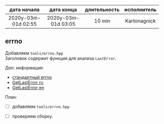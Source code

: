 
|     дата начала     |     дата конца      | длительность  | исполнитель  |
|:-------------------:|:-------------------:|:-------------:|:------------:|
| 2020y-03m-01d 02:55 | 2020y-03m-01d 03:05 | 10 min        | Kartonagnick |


errno
-----

Добавляем `tools/errno.hpp`  
Заголовок содержит функции для анализа `LastError`.

Доп. информация:
 - [стандартный errno](https://en.cppreference.com/w/cpp/error/errno)  
 - [GetLastError ru](http://www.vsokovikov.narod.ru/New_MSDN_API/Debbag_error/fn_getlasterror.htm)  
 - [GetLastError en](https://docs.microsoft.com/en-us/windows/win32/api/errhandlingapi/nf-errhandlingapi-getlasterror)  


План:  
  - [ ] добавляем `tools/errno.hpp`  
  - [ ] проверяем сборку.  





